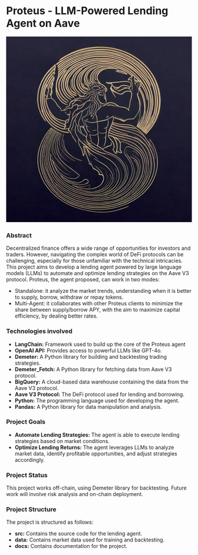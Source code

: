 # Proteus - LLM-Powered Lending Agent on Aave

![Proteus Logo](proteus_logo.jpg)

### Abstract
Decentralized finance offers a wide range of opportunities for investors and traders. However, navigating the complex world of DeFi protocols can be challenging, especially for those unfamiliar with the technical intricacies. This project aims to develop a lending agent powered by large language models (LLMs) to automate and optimize lending strategies on the Aave V3 protocol. 
Proteus, the agent proposed, can work in two modes:
* Standalone: it analyze the market trends, understanding when it is better to supply, borrow, withdraw or repay tokens.
* Multi-Agent: it collaborates with other Proteus clients to minimize the share between supply/borrow APY, with the aim to maximize capital efficiency, by dealing better rates.

### Technologies involved
* **LangChain:** Framework used to build up the core of the Proteus agent
* **OpenAI API:** Provides access to powerful LLMs like GPT-4o.
* **Demeter:** A Python library for building and backtesting trading strategies.
* **Demeter_Fetch:** A Python library for fetching data from Aave V3 protocol.
* **BigQuery:** A cloud-based data warehouse containing the data from the Aave V3 protocol.
* **Aave V3 Protocol:** The DeFi protocol used for lending and borrowing.
* **Python:** The programming language used for developing the agent.
* **Pandas:** A Python library for data manipulation and analysis.

### Project Goals
* **Automate Lending Strategies:** The agent is able to execute lending strategies based on market conditions.
* **Optimize Lending Returns:** The agent leverages LLMs to analyze market data, identify profitable opportunities, and adjust strategies accordingly.

### Project Status
This project works off-chain, using Demeter library for backtesting. Future work will involve risk analysis and on-chain deployment.

### Project Structure
The project is structured as follows:
* **src:** Contains the source code for the lending agent.
* **data:** Contains market data used for training and backtesting.
* **docs:** Contains documentation for the project.
